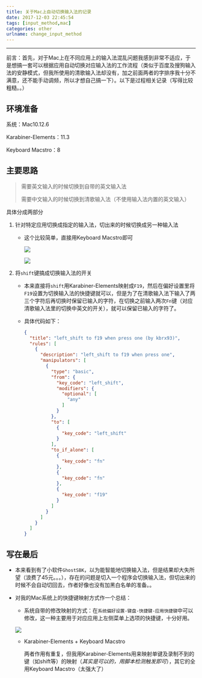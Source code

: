 ```yaml
---
title: 关于Mac上自动切换输入法的记录
date: 2017-12-03 22:45:54
tags: [input_method,mac]
categories: other
urlname: change_input_method
---
```

***

前言：首先，对于Mac上在不同应用上的输入法混乱问题我感到非常不适应，于是想搞一套可以根据应用自动切换对应输入法的工作流程（类似于百度及搜狗输入法的安静模式，但我所使用的清歌输入法却没有，加之前面两者的字排序我十分不满意，还不能手动调频，所以才想自己搞一下）。以下是过程相关记录（写得比较粗糙。。）

<!--more-->


## 环境准备

系统：Mac10.12.6

Karabiner-Elements：11.3

Keyboard Macstro：8

## 主要思路

> 需要英文输入的时候切换到自带的英文输入法
>
> 需要中文输入的时候切换到清歌输入法（不使用输入法内置的英文输入）

具体分成两部分

1. 针对特定应用切换成指定的输入法，切出来的时候切换成另一种输入法

   - 这个比较简单，直接用Keyboard Macstro即可

     ![](https://image-1251774567.file.myqcloud.com/2017-12-28-124144.png)

     ![](https://image-1251774567.file.myqcloud.com/2017-12-28-124145.png) 

2. 将`shift`键搞成切换输入法的开关

   - 本来直接将`shift`用Karabiner-Elements映射成`F19`，然后在偏好设置里将`F19`设置为切换输入法的快捷键就可以，但是为了在清歌输入法下输入了两三个字符后再切换时保留已输入的字符，在切换之前输入两次`Fn`键（对应清歌输入法里的切换中英文的开关），就可以保留已输入的字符了。

   - 具体代码如下：

     ```json 
     {
       "title": "left_shift to f19 when press one (by kbrx93)",
       "rules": [
         {
           "description": "left_shift to f19 when press one",
           "manipulators": [
             {
               "type": "basic",
               "from": {
                 "key_code": "left_shift",
                 "modifiers": {
                   "optional": [
                     "any"
                   ]
                 }
               },
               "to": [
                 {
                   "key_code": "left_shift"
                 }
               ],
               "to_if_alone": [
                 {
                   "key_code": "fn"
                 },
                 {
                   "key_code": "fn"
                 },
                 {
                   "key_code": "f19"
                 }
               ]
             }
           ]
         }
       ]
     }
     ```

## 写在最后

-   本来看到有了小软件`GhostSBK`，以为能智能地切换输入法，但是结果却大失所望（浪费了45元。。。），存在的问题是切入一个程序会切换输入法，但切出来的时候不会自动切回去，作者好像也没有加黑白名单的准备。。

-   对我的Mac系统上的快捷键映射方式作一个总结：

    -   系统自带的修改映射的方式：在`系统偏好设置-键盘-快捷键-应用快捷键`中可以修改，这一种主要用于对应应用上左侧菜单上选项的快捷键，十分好用。

    ![](https://image-1251774567.file.myqcloud.com/2017-12-28-124143.png)

    -  Karabiner-Elements + Keyboard Macstro

       两者作用有重复，但我用Karabiner-Elements用来映射单键及录制不到的键（如shift等）的映射（*其实是可以的，用脚本检测触发即可*），其它的全用Keyboard Macstro（太强大了）